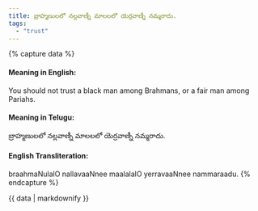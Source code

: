 ```yaml
---
title: బ్రాహ్మణులలో నల్లవాణ్నీ మాలలలో యెర్రవాణ్నీ నమ్మరాదు.
tags:
  - "trust"
---
```


{% capture data %}
#### Meaning in English:
You should not trust a black man among Brahmans, or a fair man among Pariahs.

#### Meaning in Telugu:
బ్రాహ్మణులలో నల్లవాణ్నీ మాలలలో యెర్రవాణ్నీ నమ్మరాదు.

#### English Transliteration:
braahmaNulalO nallavaaNnee maalalalO yerravaaNnee nammaraadu.
{% endcapture %}

{{ data | markdownify }}

